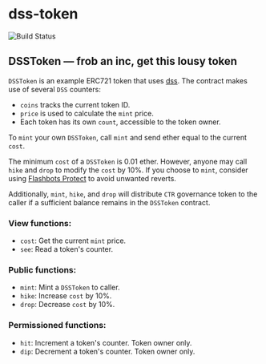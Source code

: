# dss-token
![Build Status](https://github.com/counterdao/dss-token/actions/workflows/.github/workflows/ci.yml/badge.svg?branch=main)

## DSSToken — frob an inc, get this lousy token

`DSSToken` is an example ERC721 token that uses [dss](https://github.com/counterdao/dss). The contract
makes use of several `DSS` counters:

- `coins` tracks the current token ID.
- `price` is used to calculate the `mint` price.
- Each token has its own `count`, accessible to the token owner.

To `mint` your own `DSSToken`, call `mint` and send ether equal to the current `cost`.

The minimum `cost` of a `DSSToken` is 0.01 ether. However, anyone may call `hike` and `drop` to modify the `cost` by 10%. If you choose to `mint`, consider using [Flashbots Protect](https://docs.flashbots.net/flashbots-protect/overview) to avoid unwanted reverts.

Additionally, `mint`, `hike`, and `drop` will distribute `CTR` governance token to
the caller if a sufficient balance remains in the `DSSToken` contract.

### View functions:
- `cost`: Get the current `mint` price.
- `see`: Read a token's counter.

### Public functions:
- `mint`: Mint a `DSSToken` to caller.
- `hike`: Increase `cost` by 10%.
- `drop`: Decrease `cost` by 10%.

### Permissioned functions:
- `hit`: Increment a token's counter. Token owner only.
- `dip`: Decrement a token's counter. Token owner only.

